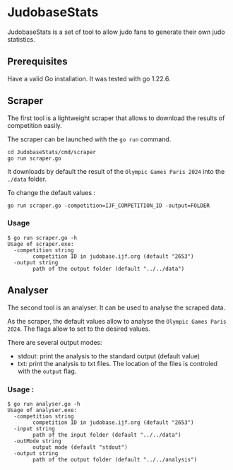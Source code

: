 # JudobaseStats

JudobaseStats is a set of tool to allow judo fans to generate their own judo statistics. 

## Prerequisites
Have a valid Go installation. It was tested with go 1.22.6.

## Scraper
The first tool is a lightweight scraper that allows to download the results of competition easily.

The scraper can be launched with the `go run` command.
```
cd JudobaseStats/cmd/scraper
go run scraper.go
```
It downloads by default the result of the `Olympic Games Paris 2024` into the `./data` folder.

To change the default values :
```
go run scraper.go -competition=IJF_COMPETITION_ID -output=FOLDER
```

### Usage
```
$ go run scraper.go -h
Usage of scraper.exe:
  -competition string
        competition ID in judobase.ijf.org (default "2653")
  -output string
        path of the output folder (default "../../data")
```

## Analyser
The second tool is an analyser. It can be used to analyse the scraped data.

As the scraper, the default values allow to analyse the `Olympic Games Paris 2024`. The flags allow to set to the desired values.

There are several output modes:
- stdout: print the analysis to the standard output (default value)
- txt: print the analysis to txt files. The location of the files is controled with the `output` flag.

### Usage :
```
$ go run analyser.go -h
Usage of analyser.exe:
  -competition string
        competition ID in judobase.ijf.org (default "2653")
  -input string
        path of the input folder (default "../../data")
  -outMode string
        output mode (default "stdout")
  -output string
        path of the output folder (default "../../analysis")
```
